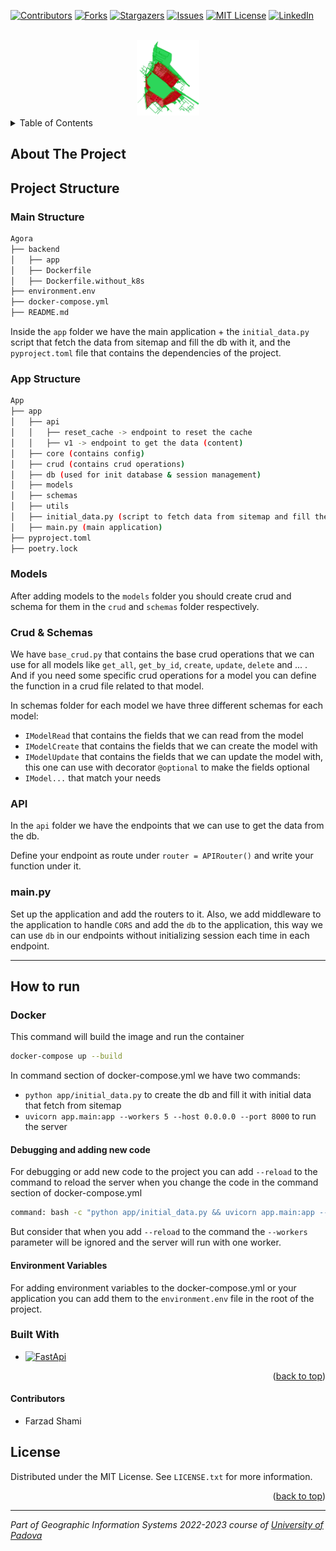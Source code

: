 <a name="readme-top"></a>

[![Contributors][contributors-shield]][contributors-url]
[![Forks][forks-shield]][forks-url]
[![Stargazers][stars-shield]][stars-url]
[![Issues][issues-shield]][issues-url]
[![MIT License][license-shield]][license-url]
[![LinkedIn][linkedin-shield]][linkedin-url]

<!-- PROJECT LOGO -->
<br />
<div align="center">
  <a href="https://github.com/farzad-845/UNIPD_GIS_MASTER_PLAN">
    <img src="static/logo.png" alt="Logo" width="100" height="121">
  </a>
</div>


<!-- TABLE OF CONTENTS -->
<details>
  <summary>Table of Contents</summary>
  <ol>
    <li>
      <a href="#about-the-project">About The Project</a>
      <ul>
        <li><a href="#built-with">Built With</a></li>
      </ul>
    </li>
    <li><a href="#license">License</a></li>
  </ol>
</details>



<!-- ABOUT THE PROJECT -->
## About The Project
## Project Structure

### Main Structure
```bash
Agora
├── backend
│   ├── app
│   ├── Dockerfile
│   ├── Dockerfile.without_k8s
├── environment.env
├── docker-compose.yml
├── README.md

```
Inside the `app` folder we have the main application + the `initial_data.py` script that fetch the data from sitemap and fill the db with it, and the `pyproject.toml` file that contains the dependencies of the project.

### App Structure
```bash
App
├── app
│   ├── api
│   │   ├── reset_cache -> endpoint to reset the cache
│   │   ├── v1 -> endpoint to get the data (content)
│   ├── core (contains config)
│   ├── crud (contains crud operations)
│   ├── db (used for init database & session management)
│   ├── models
│   ├── schemas
│   ├── utils
│   ├── initial_data.py (script to fetch data from sitemap and fill the db)
│   ├── main.py (main application)
├── pyproject.toml
├── poetry.lock
```
### Models
After adding models to the `models` folder you should create crud and schema for them in the `crud` and `schemas` folder respectively.

### Crud & Schemas
We have `base_crud.py` that contains the base crud operations that we can use for all models like `get_all`, `get_by_id`, `create`, `update`, `delete` and ... .
And if you need some specific crud operations for a model you can define the function in a crud file related to that model.


In schemas folder for each model we have three different schemas for each model:
- `IModelRead` that contains the fields that we can read from the model
- `IModelCreate` that contains the fields that we can create the model with
- `IModelUpdate` that contains the fields that we can update the model with, this one can use with decorator `@optional` to make the fields optional
- `IModel...` that match your needs

### API
In the `api` folder we have the endpoints that we can use to get the data from the db.

Define your endpoint as route under `router = APIRouter()` and write your function under it.

### main.py
Set up the application and add the routers to it. Also, we add middleware to the application to handle `CORS` and add the `db` to the application, this way we can use `db` in our endpoints without initializing session each time in each endpoint.

---
## How to run
### Docker
This command will build the image and run the container
```bash
docker-compose up --build
```
In command section of docker-compose.yml we have two commands:
- `python app/initial_data.py` to create the db and fill it with initial data that fetch from sitemap
- `uvicorn app.main:app --workers 5 --host 0.0.0.0 --port 8000` to run the server

#### Debugging and adding new code
For debugging or add new code to the project you can add `--reload` to the command to reload the server when you change the code in the command section of docker-compose.yml

```bash
command: bash -c "python app/initial_data.py && uvicorn app.main:app --reload --workers 5 --host --host 0.0.0.0 --port 8000`
```
But consider that when you add `--reload` to the command the `--workers` parameter will be ignored and the server will run with one worker.

#### Environment Variables
For adding environment variables to the docker-compose.yml or your application you can add them to the `environment.env` file in the root of the project.

### Built With

* [![FastApi][FastApi]][FastApi-url]

<p align="right">(<a href="#readme-top">back to top</a>)</p>

#### Contributors
- Farzad Shami

<!-- LICENSE -->
## License

Distributed under the MIT License. See `LICENSE.txt` for more information.

<p align="right">(<a href="#readme-top">back to top</a>)</p>

<!-- MARKDOWN LINKS & IMAGES -->
<!-- https://www.markdownguide.org/basic-syntax/#reference-style-links -->
[contributors-shield]: https://img.shields.io/github/contributors/farzad-845/UNIPD_GIS_MASTER_PLAN.svg?style=for-the-badge
[contributors-url]: https://github.com/farzad-845/UNIPD_GIS_MASTER_PLAN/graphs/contributors
[forks-shield]: https://img.shields.io/github/forks/farzad-845/UNIPD_GIS_MASTER_PLAN.svg?style=for-the-badge
[forks-url]: https://github.com/farzad-845/UNIPD_GIS_MASTER_PLAN/network/members
[stars-shield]: https://img.shields.io/github/stars/farzad-845/UNIPD_GIS_MASTER_PLAN.svg?style=for-the-badge
[stars-url]: https://github.com/farzad-845/UNIPD_GIS_MASTER_PLAN/stargazers
[issues-shield]: https://img.shields.io/github/issues/farzad-845/UNIPD_GIS_MASTER_PLAN.svg?style=for-the-badge
[issues-url]: https://github.com/farzad-845/UNIPD_GIS_MASTER_PLAN/issues
[license-shield]: https://img.shields.io/github/license/farzad-845/UNIPD_GIS_MASTER_PLAN.svg?style=for-the-badge
[license-url]: https://github.com/farzad-845/UNIPD_GIS_MASTER_PLAN/blob/master/LICENSE.txt
[linkedin-shield]: https://img.shields.io/badge/-LinkedIn-black.svg?style=for-the-badge&logo=linkedin&colorB=555
[linkedin-url]: https://linkedin.com/in/farzad-shami
[product-screenshot]: images/screenshot.png
[FastApi]: https://img.shields.io/badge/fastapi-000000?style=for-the-badge&logo=fastapi&logoColor=white
[FastApi-url]: https://fastapi.tiangolo.com/



---

<p><em>Part of Geographic Information Systems 2022-2023 course of <a href="http://www.unipd.it">University of Padova</a></em>